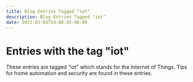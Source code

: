 ```yaml
---
title: Blog Entries Tagged "iot"
description: Blog Entries Tagged "iot"
date: 2023-03-03T14:08:55-06:00
---
```

# Entries with the tag "iot"

These entries are tagged “iot” which stands for the Internet of Things. Tips for home automation and security are found in these entries.
